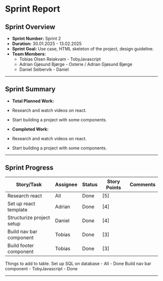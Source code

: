 # **Sprint Report**

## **Sprint Overview**
- **Sprint Number:** Sprint 2
- **Duration:** 30.01.2025 - 13.02.2025
- **Sprint Goal:** Use case, HTML skeleton of the project, design guideline.
- **Team Members:**
  - Tobias Olsen Reiakvam - TobyJavascript
  - Adrian Gjøsund Bjørge - Osterie / Adrian Gjøsund Bjørge
  - Daniel Selbervik - Daniel

---

## **Sprint Summary**
- **Total Planned Work:**
- Research and watch videos on react.
- Start building a project with some components.

- **Completed Work:**
- Research and watch videos on react.
- Start building a project with some components.

---

## **Sprint Progress**
| Story/Task                      | Assignee        | Status | Story Points | Comments |
|---------------------------------|-----------------|--------|--------------|----------|
| Research react                  | All             | Done   | [5]          |          |
| Set up react template           | Adrian          | Done   | [4]          |          |
| Structurize project setup       | Daniel          | Done   | [4]          |          |
| Build nav bar component         | Tobias          | Done   | [3]          |          |
| Build footer component          | Tobias          | Done   | [3]          |          |



Things to add to table.
Set up SQL on database - All - Done 
Build nav bar component - TobyJavascript - Done

---